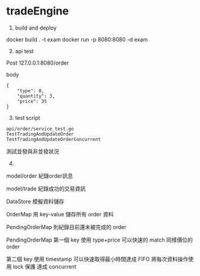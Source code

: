 # tradeEngine

1. build and deploy

docker build . -t exam 
docker run -p 8080:8080 -d exam

2. api test

Post 127.0.0.1:8080/order

body 
```
{
    "type": 0,
    "quantity": 3,
    "price": 35
}
```

3. test script
```
api/order/service_test.go
TestTradingAndUpdateOrder 
TestTradingAndUpdateOrderConcurrent 
```
測試並發與非並發狀況


4. 

model/order 
紀錄order訊息

model/trade
紀錄成功的交易資訊 

DataStore 模擬資料儲存

OrderMap 用 key-value 儲存所有 order 資料

PendingOrderMap 則紀錄目前還未被完成的 order 

PendingOrderMap 第一個 key 使用 type+price 可以快速的 match 同樣價位的 order 

第二個 key 使用 timestamp 可以快速取得最小時間達成 FIFO 
將每次資料操作使用 lock 保護 達成 concurrent
